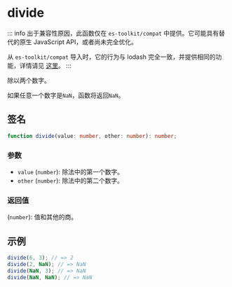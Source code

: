 # divide

::: info
出于兼容性原因，此函数仅在 `es-toolkit/compat` 中提供。它可能具有替代的原生 JavaScript API，或者尚未完全优化。

从 `es-toolkit/compat` 导入时，它的行为与 lodash 完全一致，并提供相同的功能，详情请见 [这里](../../../compatibility.md)。
:::

除以两个数字。

如果任意一个数字是`NaN`，函数将返回`NaN`。

## 签名

```typescript
function divide(value: number, other: number): number;
```

### 参数

- `value` (`number`): 除法中的第一个数字。
- `other` (`number`): 除法中的第二个数字。

### 返回值

(`number`): 值和其他的商。

## 示例

```typescript
divide(6, 3); // => 2
divide(2, NaN); // => NaN
divide(NaN, 3); // => NaN
divide(NaN, NaN); // => NaN
```

